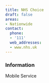 ```yaml
---
title: NHS Choice
draft: false
areas:
- Nationwide
contact:
  phone:
  - '111'
  web_addresses:
  - www.nhs.uk
---
```


### Information
Mobile Service

